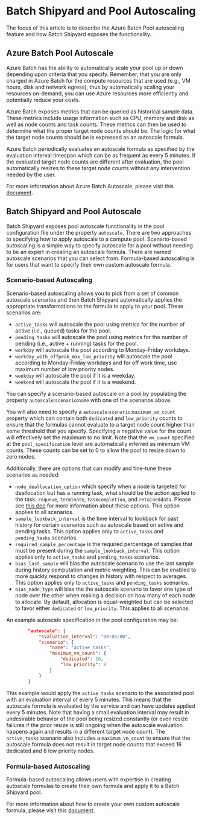 # Batch Shipyard and Pool Autoscaling
The focus of this article is to describe the Azure Batch Pool autoscaling
feature and how Batch Shipyard exposes the functionality.

## Azure Batch Pool Autoscale
Azure Batch has the ability to automatically scale your pool up or down
depending upon criteria that you specify. Remember, that you are only charged
in Azure Batch for the compute resources that are used (e.g., VM hours,
disk and network egress), thus by automatically scaling your resources
on-demand, you can use Azure resources more efficiently and potentially
reduce your costs.

Azure Batch exposes metrics that can be queried as historical sample data.
These metrics include usage information such as CPU, memory and disk as well
as node counts and task counts. These metrics can then be used to determine
what the proper target node counts should be. The logic for what the target
node counts should be is expressed as an autoscale formula.

Azure Batch periodically evaluates an autoscale formula as specified by
the evaluation interval timespan which can be as frequent as every 5 minutes.
If the evaluated target node counts are different after evaluation, the
pool automatically resizes to these target node counts without any
intervention needed by the user.

For more information about Azure Batch Autoscale, please visit this
[document](https://docs.microsoft.com/en-us/azure/batch/batch-automatic-scaling).

## Batch Shipyard and Pool Autoscale
Batch Shipyard exposes pool autoscale functionality in the pool configuration
file under the property `autoscale`. There are two approaches to specifying
how to apply autoscale to a compute pool. Scenario-based autoscaling is
a simple way to specify autoscale for a pool without needing to be an expert
in creating an autoscale formula. There are named autoscale scenarios that
you can select from. Formula-based autoscaling is for users that want
to specify their own custom autoscale formula.

### Scenario-based Autoscaling
Scenario-based autoscaling allows you to pick from a set of common autoscale
scenarios and then Batch Shipyard automatically applies the appropriate
transformations to the formula to apply to your pool. These scenarios are:
* `active_tasks` will autoscale the pool using metrics for the number of
active (i.e., queued) tasks for the pool.
* `pending_tasks` will autoscale the pool using metrics for the number of
pending (i.e., active + running) tasks for the pool.
* `workday` will autoscale the pool according to Monday-Friday workdays.
* `workday_with_offpeak_max_low_priority` will autoscale the pool according
to Monday-Friday workdays and for off work time, use maximum number of
low priority nodes.
* `weekday` will autoscale the pool if it is a weekday.
* `weekend` will autoscale the pool if it is a weekend.

You can specify a scenario-based autoscale on a pool by populating the
property `autoscale`:`scenario`:`name` with one of the scenarios above.

You will also need to specify a `autoscale`:`scenario`:`maximum_vm_count`
property which can contain both `dedicated` and `low_priority` counts to
ensure that the formulas cannot evaluate to a target node count higher
than some threshold that you specify. Specifying a negative value for
the count will effectively set the maximum to no limit. Note that the
`vm_count` specified at the `pool_specification` level are automatically
inferred as minimum VM counts. These counts can be set to 0 to allow the
pool to resize down to zero nodes.

Additionally, there are options that can modify and fine-tune these scenarios
as needed:
* `node_deallocation_option` which specify when a node is targeted for
deallocation but has a running task, what should be the action applied to
the task: `requeue`, `terminate`, `taskcompletion`, and `retaineddata`.
Please see [this doc](https://docs.microsoft.com/en-us/azure/batch/batch-automatic-scaling#variables)
for more information about these options. This option applies to all scenarios.
* `sample_lookback_interval` is the time interval to lookback for past history
for certain scenarios such as autoscale based on active and pending tasks.
This option applies only to `active_tasks` and `pending_tasks` scenarios.
* `required_sample_percentage` is the required percentage of samples that
must be present during the `sample_lookback_interval`. This option applies
only to `active_tasks` and `pending_tasks` scenarios.
* `bias_last_sample` will bias the autoscale scenario to use the last sample
during history computation and metric weighting. This can be enabled to more
quickly respond to changes in history with respect to averages. This option
applies only to `active_tasks` and `pending_tasks` scenarios.
* `bias_node_type` will bias the the autoscale scenario to favor one type of
node over the other when making a decision on how many of each node to
allocate. By default, allocation is equal-weighted but can be selected to
favor either `dedicated` or `low_priority`. This applies to all scenarios.

An example autoscale specification in the pool configuration may be:
```json
        "autoscale": {
            "evaluation_interval": "00:05:00",
            "scenario": {
                "name": "active_tasks",
                "maximum_vm_count": {
                    "dedicated": 16,
                    "low_priority": 8
                }
            }
        }
```

This example would apply the `active_tasks` scenario to the associated
pool with an evaluation interval of every 5 minutes. This means that the
autoscale formula is evaluated by the service and can have updates applied
every 5 minutes. Note that having a small evaluation interval may result
in undesirable behavior of the pool being resized constantly (or even
resize failures if the prior resize is still ongoing when the autoscale
evaluation happens again and results in a different target node count).
The `active_tasks` scenario also includes a `maximum_vm_count` to ensure that
the autoscale formula does not result in target node counts that exceed
16 dedicated and 8 low priority nodes.

### Formula-based Autoscaling
Formula-based autoscaling allows users with expertise in creating autoscale
formulas to create their own formula and apply it to a Batch Shipyard pool.

For more information about how to create your own custom autoscale formula,
please visit this
[document](https://docs.microsoft.com/en-us/azure/batch/batch-automatic-scaling).
